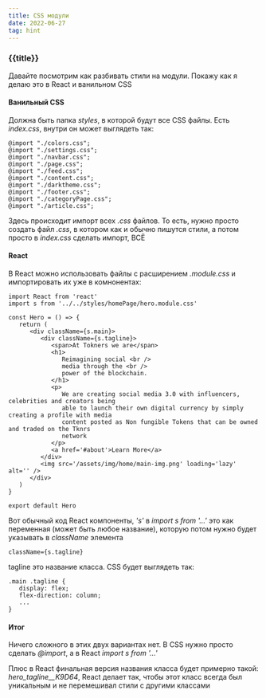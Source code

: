 ```yaml
---
title: CSS модули
date: 2022-06-27
tag: hint
---
```


### {{title}}

Давайте посмотрим как разбивать стили на модули. Покажу как я делаю это в React и ванильном CSS

#### Ванильный CSS

Должна быть папка _styles_, в которой будут все CSS файлы. Есть _index.css_, внутри он может выглядеть так:

```
@import "./colors.css";
@import "./settings.css";
@import "./navbar.css";
@import "./page.css";
@import "./feed.css";
@import "./content.css";
@import "./darktheme.css";
@import "./footer.css";
@import "./categoryPage.css";
@import "./article.css";
```

Здесь происходит импорт всех _.css_ файлов. То есть, нужно просто создать файл _.css_, в котором как и обычно пишутся стили, а потом просто в _index.css_ сделать импорт, ВСЁ

#### React

В React можно использовать файлы с расширением _.module.css_ и импортировать их уже в комнонентах:

```
import React from 'react'
import s from '../../styles/homePage/hero.module.css'

const Hero = () => {
   return (
      <div className={s.main}>
         <div className={s.tagline}>
            <span>At Tokners we are</span>
            <h1>
               Reimagining social <br />
               media through the <br />
               power of the blockchain.
            </h1>
            <p>
               We are creating social media 3.0 with influencers, celebrities and creators being
               able to launch their own digital currency by simply creating a profile with media
               content posted as Non fungible Tokens that can be owned and traded on the Tknrs
               network
            </p>
            <a href='#about'>Learn More</a>
         </div>
         <img src='/assets/img/home/main-img.png' loading='lazy' alt='' />
      </div>
   )
}

export default Hero
```

Вот обычный код React компоненты, _'s'_ в _import s from '...'_ это как переменная (может быть любое название), которую потом нужно будет указывать в _className_ элемента

```
className={s.tagline}
```

tagline это название класса. CSS будет выглядеть так:

```
.main .tagline {
   display: flex;
   flex-direction: column;
   ...
}
```

#### Итог

Ничего сложного в этих двух вариантах нет. В CSS нужно просто сделать _@import_, а в React _import s from '...'_

Плюс в React финальная версия названия класса будет примерно такой: _hero_tagline\_\_K9D64_, React делает так, чтобы этот класс всегда был уникальным и не перемешивал стили с другими классами
